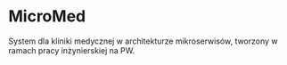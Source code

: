 # MicroMed
System dla kliniki medycznej w architekturze mikroserwisów, tworzony w ramach pracy inżynierskiej na PW.
